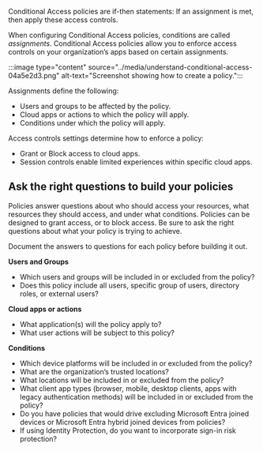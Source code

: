 

Conditional Access policies are if-then statements: If an assignment is met, then apply these access controls.

When configuring Conditional Access policies, conditions are called *assignments*. Conditional Access policies allow you to enforce access controls on your organization’s apps based on certain assignments.

:::image type="content" source="../media/understand-conditional-access-04a5e2d3.png" alt-text="Screenshot showing how to create a policy.":::


Assignments define the following:

 -  Users and groups to be affected by the policy.
 -  Cloud apps or actions to which the policy will apply.
 -  Conditions under which the policy will apply.

Access controls settings determine how to enforce a policy:

 -  Grant or Block access to cloud apps.
 -  Session controls enable limited experiences within specific cloud apps.

## Ask the right questions to build your policies

Policies answer questions about who should access your resources, what resources they should access, and under what conditions. Policies can be designed to grant access, or to block access. Be sure to ask the right questions about what your policy is trying to achieve.

Document the answers to questions for each policy before building it out.

**Users and Groups**

 -  Which users and groups will be included in or excluded from the policy?
 -  Does this policy include all users, specific group of users, directory roles, or external users?

**Cloud apps or actions**

 -  What application(s) will the policy apply to?
 -  What user actions will be subject to this policy?

**Conditions**

 -  Which device platforms will be included in or excluded from the policy?
 -  What are the organization’s trusted locations?
 -  What locations will be included in or excluded from the policy?
 -  What client app types (browser, mobile, desktop clients, apps with legacy authentication methods) will be included in or excluded from the policy?
 -  Do you have policies that would drive excluding Microsoft Entra joined devices or Microsoft Entra hybrid joined devices from policies?
 -  If using Identity Protection, do you want to incorporate sign-in risk protection?
